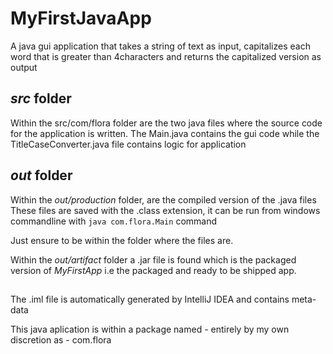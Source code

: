 # MyFirstJavaApp
A java gui application that takes a string of text as input, capitalizes each word that is greater than 4characters and returns the capitalized version as output

## *src* folder
Within the src/com/flora folder are the two java files where the source code for the application is written.
The Main.java contains the gui code while the TitleCaseConverter.java file contains logic for application

## *out* folder
Within the *out/production* folder, are the compiled version of the .java files
These files are saved with the .class extension, it can be run from windows commandline with `java com.flora.Main` command

Just ensure to be within the folder where the files are.

Within the *out/artifact* folder a .jar file is found which is the packaged version of *MyFirstApp* i.e the packaged and ready to be shipped app.


##
The .iml file is automatically generated by IntelliJ IDEA and contains meta-data

This java aplication is within a package named - entirely by my own discretion as - com.flora
